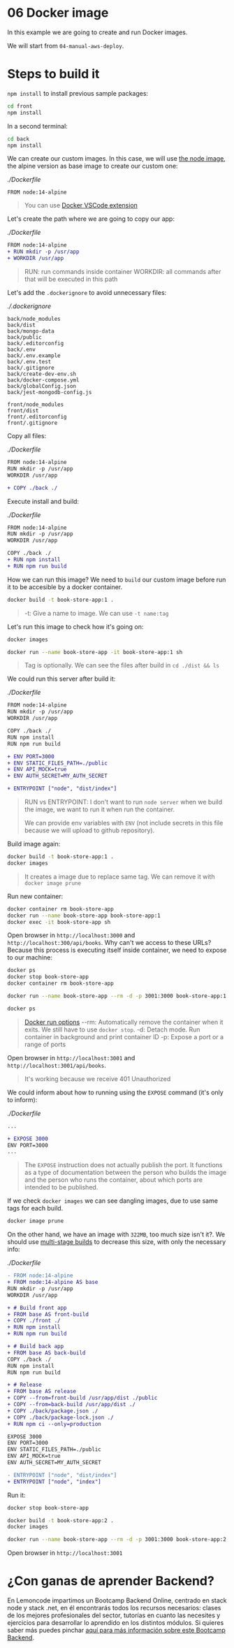 # 06 Docker image

In this example we are going to create and run Docker images.

We will start from `04-manual-aws-deploy`.

# Steps to build it

`npm install` to install previous sample packages:

```bash
cd front
npm install

```

In a second terminal:

```bash
cd back
npm install

```

We can create our custom images. In this case, we will use [the node image](https://hub.docker.com/_/node), the alpine version as base image to create our custom one:

_./Dockerfile_

```Docker
FROM node:14-alpine
```

> You can use [Docker VSCode extension](https://code.visualstudio.com/docs/containers/overview)

Let's create the path where we are going to copy our app:

_./Dockerfile_

```diff
FROM node:14-alpine
+ RUN mkdir -p /usr/app
+ WORKDIR /usr/app

```

> RUN: run commands inside container
> WORKDIR: all commands after that will be executed in this path

Let's add the `.dockerignore` to avoid unnecessary files:

_./.dockerignore_

```
back/node_modules
back/dist
back/mongo-data
back/public
back/.editorconfig
back/.env
back/.env.example
back/.env.test
back/.gitignore
back/create-dev-env.sh
back/docker-compose.yml
back/globalConfig.json
back/jest-mongodb-config.js

front/node_modules
front/dist
front/.editorconfig
front/.gitignore

```

Copy all files:

_./Dockerfile_

```diff
FROM node:14-alpine
RUN mkdir -p /usr/app
WORKDIR /usr/app

+ COPY ./back ./

```

Execute install and build:

_./Dockerfile_

```diff
FROM node:14-alpine
RUN mkdir -p /usr/app
WORKDIR /usr/app

COPY ./back ./
+ RUN npm install
+ RUN npm run build

```

How we can run this image? We need to `build` our custom image before run it to be accesible by a docker container.

```bash
docker build -t book-store-app:1 .
```

> -t: Give a name to image. We can use `-t name:tag`

Let's run this image to check how it's going on:

```bash
docker images

docker run --name book-store-app -it book-store-app:1 sh
```

> Tag is optionally.
> We can see the files after build in `cd ./dist && ls`

We could run this server after build it:

_./Dockerfile_

```diff
FROM node:14-alpine
RUN mkdir -p /usr/app
WORKDIR /usr/app

COPY ./back ./
RUN npm install
RUN npm run build

+ ENV PORT=3000
+ ENV STATIC_FILES_PATH=./public
+ ENV API_MOCK=true
+ ENV AUTH_SECRET=MY_AUTH_SECRET

+ ENTRYPOINT ["node", "dist/index"]

```

> RUN vs ENTRYPOINT: I don't want to run `node server` when we build the image, we want to run it when run the container.
>
> We can provide env variables with `ENV` (not include secrets in this file because we will upload to github repository).

Build image again:

```bash
docker build -t book-store-app:1 .
docker images

```
> It creates a <none> image due to replace same tag.
> We can remove it with `docker image prune`

Run new container:

```bash
docker container rm book-store-app
docker run --name book-store-app book-store-app:1
docker exec -it book-store-app sh
```

Open browser in `http://localhost:3000` and `http://localhost:300/api/books`. Why can't we access to these URLs? Because this process is executing itself inside container, we need to expose to our machine:

```bash
docker ps
docker stop book-store-app
docker container rm book-store-app

docker run --name book-store-app --rm -d -p 3001:3000 book-store-app:1

docker ps
```

> [Docker run options](https://docs.docker.com/engine/reference/commandline/run/)
> --rm: Automatically remove the container when it exits. We still have to use `docker stop`.
> -d: Detach mode. Run container in background and print container ID
> -p: Expose a port or a range of ports

Open browser in `http://localhost:3001` and `http://localhost:3001/api/books`.

> It's working because we receive 401 Unauthorized

We could inform about how to running using the `EXPOSE` command (it's only to inform):

_./Dockerfile_

```diff
...

+ EXPOSE 3000
ENV PORT=3000
...

```

> The `EXPOSE` instruction does not actually publish the port. It functions as a type of documentation between the person who builds the image and the person who runs the container, about which ports are intended to be published.

If we check `docker images` we can see dangling images, due to use same tags for each build.

```bash
docker image prune
```

On the other hand, we have an image with `322MB`, too much size isn't it?. We should use [multi-stage builds](https://docs.docker.com/develop/develop-images/multistage-build/) to decrease this size, with only the necessary info:

_./Dockerfile_

```diff
- FROM node:14-alpine
+ FROM node:14-alpine AS base
RUN mkdir -p /usr/app
WORKDIR /usr/app

+ # Build front app
+ FROM base AS front-build
+ COPY ./front ./
+ RUN npm install
+ RUN npm run build

+ # Build back app
+ FROM base AS back-build
COPY ./back ./
RUN npm install
RUN npm run build

+ # Release
+ FROM base AS release
+ COPY --from=front-build /usr/app/dist ./public
+ COPY --from=back-build /usr/app/dist ./
+ COPY ./back/package.json ./
+ COPY ./back/package-lock.json ./
+ RUN npm ci --only=production

EXPOSE 3000
ENV PORT=3000
ENV STATIC_FILES_PATH=./public
ENV API_MOCK=true
ENV AUTH_SECRET=MY_AUTH_SECRET

- ENTRYPOINT ["node", "dist/index"]
+ ENTRYPOINT ["node", "index"]

```

Run it:

```bash
docker stop book-store-app

docker build -t book-store-app:2 .
docker images

docker run --name book-store-app --rm -d -p 3001:3000 book-store-app:2

```

Open browser in `http://localhost:3001`

# ¿Con ganas de aprender Backend?

En Lemoncode impartimos un Bootcamp Backend Online, centrado en stack node y stack .net, en él encontrarás todos los recursos necesarios: clases de los mejores profesionales del sector, tutorías en cuanto las necesites y ejercicios para desarrollar lo aprendido en los distintos módulos. Si quieres saber más puedes pinchar [aquí para más información sobre este Bootcamp Backend](https://lemoncode.net/bootcamp-backend#bootcamp-backend/banner).
